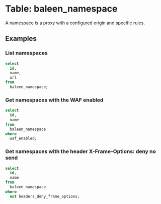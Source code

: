 # Table: baleen_namespace

A namespace is a proxy with a configured origin and specific rules.

## Examples

### List namespaces

```sql
select
  id,
  name,
  url
from
  baleen_namespace;
```

### Get namespaces with the WAF enabled

```sql
select
  id,
  name
from
  baleen_namespace
where
  waf_enabled;
```

### Get namespaces with the header X-Frame-Options: deny no send

```sql
select
  id,
  name
from
  baleen_namespace
where
  not headers_deny_frame_options;
```
